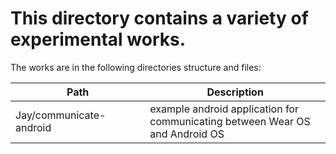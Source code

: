 # This directory contains a variety of experimental works.

The works are in the following directories structure and files:

| Path <img width=282/> | Description <img width=500/> |
| ------ | ------ |
| Jay/communicate-android | example android application for communicating between Wear OS and Android OS |

